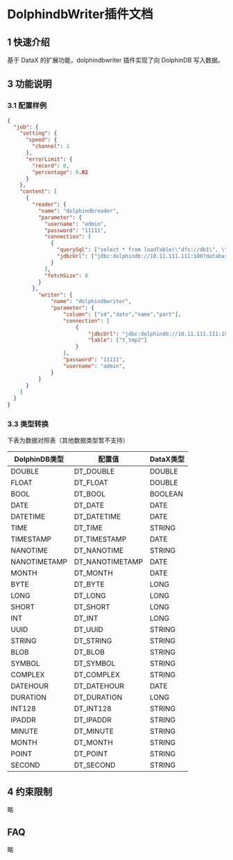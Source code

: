 # DolphindbWriter插件文档

## 1 快速介绍

基于 DataX 的扩展功能，dolphindbwriter 插件实现了向 DolphinDB 写入数据。

## 3 功能说明

### 3.1 配置样例

```json
{
  "job": {
    "setting": {
      "speed": {
        "channel": 1
      },
      "errorLimit": {
        "record": 0,
        "percentage": 0.02
      }
    },
    "content": [
      {
        "reader": {
          "name": "dolphindbreader",
          "parameter": {
            "username": "admin",
            "password": "11111",
            "connection": [
              {
                "querySql": ["select * from loadTable(\"dfs://db1\", \"SZQuotation\") where Tradedate >= 2022.01.04 and Tradedate <= 2022.01.07;"],
                "jdbcUrl": ["jdbc:dolphindb://10.11.111.111:100?databasePath=dfs://db1"]
              }
            ],
            "fetchSize": 0
          }
        },
          "writer": {
              "name": "dolphindbwriter",
              "parameter": {
                  "column": ["id","date","name","part"],
                  "connection": [
                      {
                          "jdbcUrl": "jdbc:dolphindb://10.11.111.111:19100?databasePath=dfs://tmp",
                          "table": ["t_tmp2"]
                      }
                  ],
                  "password": "11111",
                  "username": "admin",
              }
          }
      }
    ]
  }
}

```

### 3.3 类型转换

下表为数据对照表（其他数据类型暂不支持）

| DolphinDB类型  | 配置值             | DataX类型 |
| ------------ | --------------- | ------- |
| DOUBLE       | DT_DOUBLE       | DOUBLE  |
| FLOAT        | DT_FLOAT        | DOUBLE  |
| BOOL         | DT_BOOL         | BOOLEAN |
| DATE         | DT_DATE         | DATE    |
| DATETIME     | DT_DATETIME     | DATE    |
| TIME         | DT_TIME         | STRING  |
| TIMESTAMP    | DT_TIMESTAMP    | DATE    |
| NANOTIME     | DT_NANOTIME     | STRING  |
| NANOTIMETAMP | DT_NANOTIMETAMP | DATE    |
| MONTH        | DT_MONTH        | DATE    |
| BYTE         | DT_BYTE         | LONG    |
| LONG         | DT_LONG         | LONG    |
| SHORT        | DT_SHORT        | LONG    |
| INT          | DT_INT          | LONG    |
| UUID         | DT_UUID         | STRING  |
| STRING       | DT_STRING       | STRING  |
| BLOB         | DT_BLOB         | STRING  |
| SYMBOL       | DT_SYMBOL       | STRING  |
| COMPLEX      | DT_COMPLEX      | STRING  |
| DATEHOUR     | DT_DATEHOUR     | DATE    |
| DURATION     | DT_DURATION     | LONG    |
| INT128       | DT_INT128       | STRING  |
| IPADDR       | DT_IPADDR       | STRING  |
| MINUTE       | DT_MINUTE       | STRING  |
| MONTH        | DT_MONTH        | STRING  |
| POINT        | DT_POINT        | STRING  |
| SECOND       | DT_SECOND       | STRING  |

## 4 约束限制

略

## FAQ

略